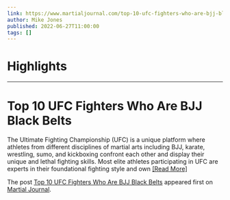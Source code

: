 ```yaml
---
link: https://www.martialjournal.com/top-10-ufc-fighters-who-are-bjj-black-belts/
author: Mike Jones
published: 2022-06-27T11:00:00
tags: []
---
```

# Highlights


---
# Top 10 UFC Fighters Who Are BJJ Black Belts
The Ultimate Fighting Championship (UFC) is a unique platform where athletes from different disciplines of martial arts including BJJ, karate, wrestling, sumo, and kickboxing confront each other and display their unique and lethal fighting skills. Most elite athletes participating in UFC are experts in their foundational fighting style and own [[Read More]](https://www.martialjournal.com/top-10-ufc-fighters-who-are-bjj-black-belts/ "Top 10 UFC Fighters Who Are BJJ Black Belts")

The post [Top 10 UFC Fighters Who Are BJJ Black Belts](https://www.martialjournal.com/top-10-ufc-fighters-who-are-bjj-black-belts/) appeared first on [Martial Journal](https://www.martialjournal.com).